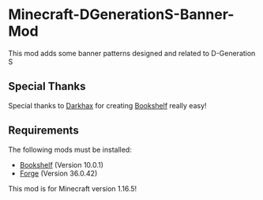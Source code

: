 # Minecraft-DGenerationS-Banner-Mod

This mod adds some banner patterns designed and related to D-Generation S
## Special Thanks

Special thanks to [Darkhax] for creating [Bookshelf] really easy!
## Requirements
The following mods must be installed:

* [Bookshelf] (Version 10.0.1)
* [Forge] (Version 36.0.42)

This mod is for Minecraft version 1.16.5!

[Darkhax]: https://github.com/Darkhax
[Bookshelf]: https://github.com/Darkhax-Minecraft/Bookshelf
[Forge]: http://files.minecraftforge.net/